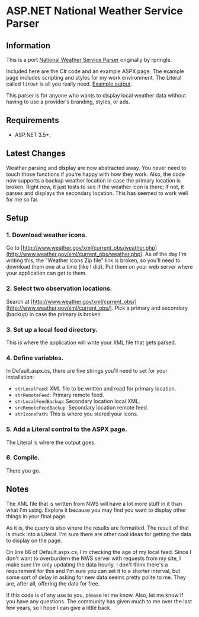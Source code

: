 ASP.NET National Weather Service Parser
=======================================

Information
-----------

This is a port [National Weather Service Parser](https://github.com/rpringle/National-Weather-Service-Parser) originally by rpringle.

Included here are the C# code and an example ASPX page. The example page includes scripting and styles for my work environment. The Literal called `litOut` is all you really need.  [Example output](http://www.co.frederick.va.us/apps/nwsparser/default.aspx).

This parser is for anyone who wants to display local weather data without having to use a provider's branding, styles, or ads.

Requirements
------------
* ASP.NET 3.5+.

Latest Changes
--------------

Weather parsing and display are now abstracted away.  You never need to touch those functions if you're happy with how they work.  Also, the code now supports a backup weather location in case the primary location is broken.  Right now, it just tests to see if the weather icon is there; if not, it parses and displays the secondary location.  This has seemed to work well for me so far.

Setup
-----

### 1. Download weather icons.

Go to [http://www.weather.gov/xml/current_obs/weather.php](http://www.weather.gov/xml/current_obs/weather.php). As of the day I'm writing this, the "Weather Icons Zip file" link is broken, so you'll need to download them one at a time (like I did).  Put them on your web server where your application can get to them.

### 2. Select two observation locations.

Search at [http://www.weather.gov/xml/current_obs/](http://www.weather.gov/xml/current_obs/).  Pick a primary and secondary (backup) in case the primary is broken.

### 3. Set up a local feed directory.

This is where the application will write your XML file that gets parsed.

### 4. Define variables.

In Default.aspx.cs, there are five strings you'll need to set for your installation:

* `strLocalFeed`: XML file to be written and read for primary location.
* `strRemoteFeed`: Primary remote feed.
* `strLocalFeedBackup`: Secondary location local XML.
* `sreRemoteFeedBackup`: Secondary location remote feed. 
* `strIconsPath`: This is where you stored your icons.

### 5. Add a Literal control to the ASPX page.

The Literal is where the output goes.

### 6. Compile.

There you go.

Notes
-----

The XML file that is written from NWS will have a lot more stuff in it than what I'm using. Explore it because you may find you want to display other things in your final page.

As it is, the query is also where the results are formatted. The result of that is stuck into a Literal. I'm sure there are other cool ideas for getting the data to display on the page.

On line 66 of Default.aspx.cs, I'm checking the age of my local feed.  Since I don't want to overburdern the NWS server with requests from my site, I make sure I'm only updating the data hourly. I don't think there's a requirement for this and I'm sure you can set it to a shorter interval, but some sort of delay in asking for new data seems pretty polite to me. They are, after all, offering the data for free.

If this code is of any use to you, please let me know. Also, let me know if you have any questions. The community has given much to me over the last few years, so I hope I can give a little back.
